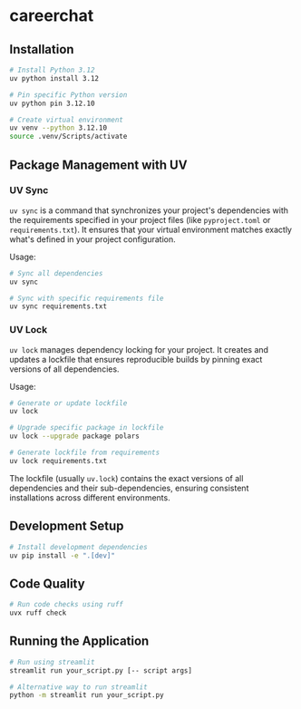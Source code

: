 # careerchat

## Installation

```bash
# Install Python 3.12
uv python install 3.12

# Pin specific Python version
uv python pin 3.12.10

# Create virtual environment
uv venv --python 3.12.10
source .venv/Scripts/activate
```

## Package Management with UV

### UV Sync

`uv sync` is a command that synchronizes your project's dependencies with the requirements specified in your project files (like `pyproject.toml` or `requirements.txt`). It ensures that your virtual environment matches exactly what's defined in your project configuration.

Usage:

```bash
# Sync all dependencies
uv sync

# Sync with specific requirements file
uv sync requirements.txt
```

### UV Lock

`uv lock` manages dependency locking for your project. It creates and updates a lockfile that ensures reproducible builds by pinning exact versions of all dependencies.

Usage:

```bash
# Generate or update lockfile
uv lock

# Upgrade specific package in lockfile
uv lock --upgrade package polars

# Generate lockfile from requirements
uv lock requirements.txt
```

The lockfile (usually `uv.lock`) contains the exact versions of all dependencies and their sub-dependencies, ensuring consistent installations across different environments.

## Development Setup

```bash
# Install development dependencies
uv pip install -e ".[dev]"
```

## Code Quality

```bash
# Run code checks using ruff
uvx ruff check
```

## Running the Application

```bash
# Run using streamlit
streamlit run your_script.py [-- script args]

# Alternative way to run streamlit
python -m streamlit run your_script.py
```
